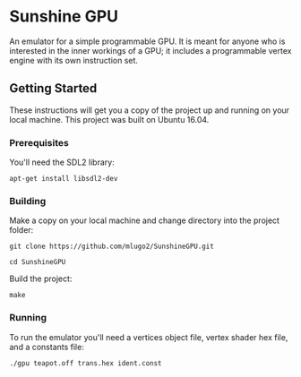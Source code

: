 # Sunshine GPU

An emulator for a simple programmable GPU.  It is meant for anyone who is interested in the inner workings of a GPU; it includes a programmable vertex engine with its own instruction set.

## Getting Started

These instructions will get you a copy of the project up and running on your local machine. This project was built on Ubuntu 16.04.

### Prerequisites

You'll need the SDL2 library:

```
apt-get install libsdl2-dev
```

### Building

Make a copy on your local machine and change directory into the project folder:

```
git clone https://github.com/mlugo2/SunshineGPU.git

cd SunshineGPU
```

Build the project:

```
make
```

### Running

To run the emulator you'll need a vertices object file, vertex shader hex file, and a constants file: 

```
./gpu teapot.off trans.hex ident.const
```